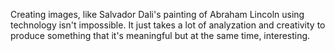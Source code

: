 Creating images, like Salvador Dali's painting of Abraham Lincoln using technology isn't impossible. It just takes a lot of analyzation and creativity to produce something that it's meaningful but at the same time, interesting. 
